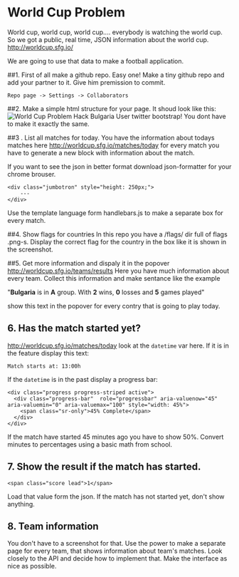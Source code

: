 World Cup Problem
======

World cup, world cup, world cup.... everybody is watching the world cup. So we got a public, real time, JSON information about the world cup. http://worldcup.sfg.io/

We are going to use that data to make a football application. 

##1. First of all make a github repo.
Easy one! Make a tiny github repo and add your partner to it. Give him premission to commit.
```
Repo page -> Settings -> Collaborators
```

##2. Make a simple html structure for your page. It shoud look like this:
![World Cup Problem Hack Bulgaria](https://www.youtube.com/watch?v=hiP14ED28CA)
User twitter bootstrap!
You dont have to make it exactly the same.

##3 . List all matches for today.
You have the information about todays matches here http://worldcup.sfg.io/matches/today for every match you have to generate a new block with information about the match.

If you want to see the json in better format download json-formatter for your chrome brouser.

```
<div class="jumbotron" style="height: 250px;">
    ---
</div>
```

Use the template language form handlebars.js to make a separate box for every match.

##4. Show flags for countries
In this repo you have a /flags/ dir full of flags .png-s. Display the correct flag for the country in the box like it is shown in the screenshot.

##5. Get more information and dispaly it in the popover
http://worldcup.sfg.io/teams/results Here you have much information about every team. Collect this information and make sentance like the example

 
"__Bulgaria__ is in __A__ group. With __2__ wins, __0__ losses and __5__ games played"

show this text in the popover for every contry that is going to play today.

## 6. Has the match started yet? 
http://worldcup.sfg.io/matches/today look at the ``datetime`` var here. If it is in the feature display this text: 
```
Match starts at: 13:00h
```

If the ``datetime`` is in the past display a progress bar:
```
<div class="progress progress-striped active">
  <div class="progress-bar"  role="progressbar" aria-valuenow="45" aria-valuemin="0" aria-valuemax="100" style="width: 45%">
    <span class="sr-only">45% Complete</span>
  </div>
</div>
```
If the match have started 45 minutes ago you have to show 50%. Convert minutes to percentages using a basic math from school.

## 7. Show the result if the match has started.
```
<span class="score lead">1</span>
```
Load that value form the json. If the match has not started yet, don't show anything.

## 8. Team information
You don't have to a screenshot for that. Use the power to make a separate page for every team, that shows information about team's matches. Look closely to the API and decide how to implement that. Make the interface as nice as possible. 

